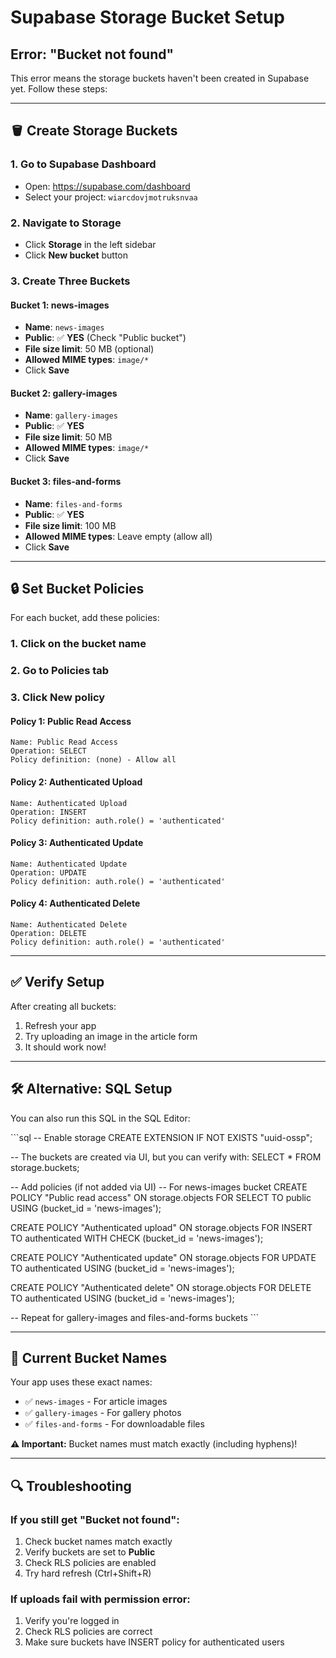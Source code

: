 # Supabase Storage Bucket Setup

## Error: "Bucket not found"

This error means the storage buckets haven't been created in Supabase yet. Follow these steps:

---

## 🪣 Create Storage Buckets

### 1. Go to Supabase Dashboard
- Open: https://supabase.com/dashboard
- Select your project: `wiarcdovjmotruksnvaa`

### 2. Navigate to Storage
- Click **Storage** in the left sidebar
- Click **New bucket** button

### 3. Create Three Buckets

#### Bucket 1: news-images
- **Name**: `news-images`
- **Public**: ✅ **YES** (Check "Public bucket")
- **File size limit**: 50 MB (optional)
- **Allowed MIME types**: `image/*`
- Click **Save**

#### Bucket 2: gallery-images
- **Name**: `gallery-images`
- **Public**: ✅ **YES**
- **File size limit**: 50 MB
- **Allowed MIME types**: `image/*`
- Click **Save**

#### Bucket 3: files-and-forms
- **Name**: `files-and-forms`
- **Public**: ✅ **YES**
- **File size limit**: 100 MB
- **Allowed MIME types**: Leave empty (allow all)
- Click **Save**

---

## 🔒 Set Bucket Policies

For each bucket, add these policies:

### 1. Click on the bucket name
### 2. Go to **Policies** tab
### 3. Click **New policy**

#### Policy 1: Public Read Access
```
Name: Public Read Access
Operation: SELECT
Policy definition: (none) - Allow all
```

#### Policy 2: Authenticated Upload
```
Name: Authenticated Upload
Operation: INSERT
Policy definition: auth.role() = 'authenticated'
```

#### Policy 3: Authenticated Update
```
Name: Authenticated Update  
Operation: UPDATE
Policy definition: auth.role() = 'authenticated'
```

#### Policy 4: Authenticated Delete
```
Name: Authenticated Delete
Operation: DELETE
Policy definition: auth.role() = 'authenticated'
```

---

## ✅ Verify Setup

After creating all buckets:

1. Refresh your app
2. Try uploading an image in the article form
3. It should work now!

---

## 🛠️ Alternative: SQL Setup

You can also run this SQL in the SQL Editor:

\`\`\`sql
-- Enable storage
CREATE EXTENSION IF NOT EXISTS "uuid-ossp";

-- The buckets are created via UI, but you can verify with:
SELECT * FROM storage.buckets;

-- Add policies (if not added via UI)
-- For news-images bucket
CREATE POLICY "Public read access"
ON storage.objects FOR SELECT
TO public
USING (bucket_id = 'news-images');

CREATE POLICY "Authenticated upload"
ON storage.objects FOR INSERT
TO authenticated
WITH CHECK (bucket_id = 'news-images');

CREATE POLICY "Authenticated update"
ON storage.objects FOR UPDATE
TO authenticated
USING (bucket_id = 'news-images');

CREATE POLICY "Authenticated delete"
ON storage.objects FOR DELETE
TO authenticated
USING (bucket_id = 'news-images');

-- Repeat for gallery-images and files-and-forms buckets
\`\`\`

---

## 📝 Current Bucket Names

Your app uses these exact names:
- ✅ `news-images` - For article images
- ✅ `gallery-images` - For gallery photos
- ✅ `files-and-forms` - For downloadable files

**⚠️ Important:** Bucket names must match exactly (including hyphens)!

---

## 🔍 Troubleshooting

### If you still get "Bucket not found":
1. Check bucket names match exactly
2. Verify buckets are set to **Public**
3. Check RLS policies are enabled
4. Try hard refresh (Ctrl+Shift+R)

### If uploads fail with permission error:
1. Verify you're logged in
2. Check RLS policies are correct
3. Make sure buckets have INSERT policy for authenticated users

